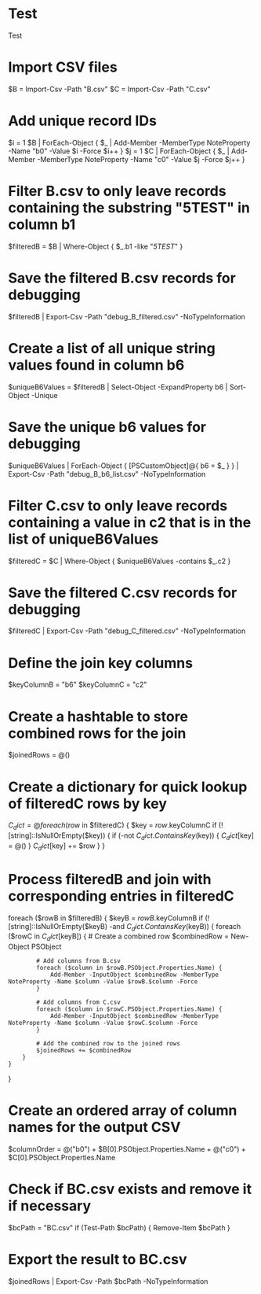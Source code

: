 # Test
Test


# Import CSV files
$B = Import-Csv -Path "B.csv"
$C = Import-Csv -Path "C.csv"

# Add unique record IDs
$i = 1
$B | ForEach-Object {
    $_ | Add-Member -MemberType NoteProperty -Name "b0" -Value $i -Force
    $i++
}
$j = 1
$C | ForEach-Object {
    $_ | Add-Member -MemberType NoteProperty -Name "c0" -Value $j -Force
    $j++
}

# Filter B.csv to only leave records containing the substring "5TEST" in column b1
$filteredB = $B | Where-Object { $_.b1 -like "*5TEST*" }

# Save the filtered B.csv records for debugging
$filteredB | Export-Csv -Path "debug_B_filtered.csv" -NoTypeInformation

# Create a list of all unique string values found in column b6
$uniqueB6Values = $filteredB | Select-Object -ExpandProperty b6 | Sort-Object -Unique

# Save the unique b6 values for debugging
$uniqueB6Values | ForEach-Object { [PSCustomObject]@{ b6 = $_ } } | Export-Csv -Path "debug_B_b6_list.csv" -NoTypeInformation

# Filter C.csv to only leave records containing a value in c2 that is in the list of uniqueB6Values
$filteredC = $C | Where-Object { $uniqueB6Values -contains $_.c2 }

# Save the filtered C.csv records for debugging
$filteredC | Export-Csv -Path "debug_C_filtered.csv" -NoTypeInformation

# Define the join key columns
$keyColumnB = "b6"
$keyColumnC = "c2"

# Create a hashtable to store combined rows for the join
$joinedRows = @()

# Create a dictionary for quick lookup of filteredC rows by key
$C_dict = @{}
foreach ($row in $filteredC) {
    $key = $row.$keyColumnC
    if (![string]::IsNullOrEmpty($key)) {
        if (-not $C_dict.ContainsKey($key)) {
            $C_dict[$key] = @()
        }
        $C_dict[$key] += $row
    }
}

# Process filteredB and join with corresponding entries in filteredC
foreach ($rowB in $filteredB) {
    $keyB = $rowB.$keyColumnB
    if (![string]::IsNullOrEmpty($keyB) -and $C_dict.ContainsKey($keyB)) {
        foreach ($rowC in $C_dict[$keyB]) {
            # Create a combined row
            $combinedRow = New-Object PSObject

            # Add columns from B.csv
            foreach ($column in $rowB.PSObject.Properties.Name) {
                Add-Member -InputObject $combinedRow -MemberType NoteProperty -Name $column -Value $rowB.$column -Force
            }

            # Add columns from C.csv
            foreach ($column in $rowC.PSObject.Properties.Name) {
                Add-Member -InputObject $combinedRow -MemberType NoteProperty -Name $column -Value $rowC.$column -Force
            }

            # Add the combined row to the joined rows
            $joinedRows += $combinedRow
        }
    }
}

# Create an ordered array of column names for the output CSV
$columnOrder = @("b0") + $B[0].PSObject.Properties.Name + @("c0") + $C[0].PSObject.Properties.Name

# Check if BC.csv exists and remove it if necessary
$bcPath = "BC.csv"
if (Test-Path $bcPath) {
    Remove-Item $bcPath
}

# Export the result to BC.csv
$joinedRows | Export-Csv -Path $bcPath -NoTypeInformation
